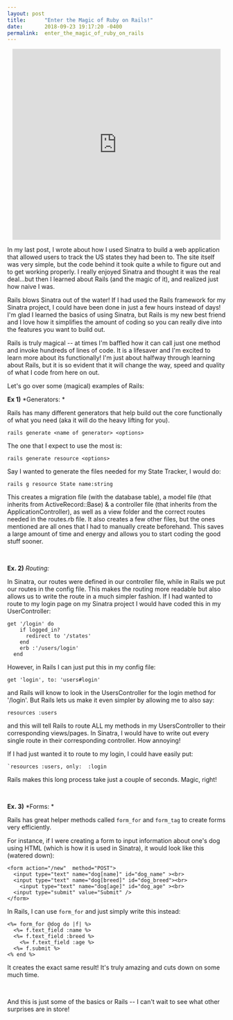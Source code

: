 ```yaml
---
layout: post
title:      "Enter the Magic of Ruby on Rails!"
date:       2018-09-23 19:17:20 -0400
permalink:  enter_the_magic_of_ruby_on_rails
---
```



<center><iframe src="https://giphy.com/embed/12NUbkX6p4xOO4" width="480" height="440" frameBorder="0" class="giphy-embed" allowFullScreen></iframe><p><a href="https://giphy.com/gifs/shia-labeouf-12NUbkX6p4xOO4"></a></p></center>

In my last post, I wrote about how I used Sinatra to build a web application that allowed users to track the US states they had been to. The site itself was very simple, but the code behind it took quite a while to figure out and to get working properly. I really enjoyed Sinatra and thought it was the real deal...but then I learned about Rails (and the magic of it), and realized just how naive I was.

Rails blows Sinatra out of the water! If I had used the Rails framework for my Sinatra project, I could have been done in just a few hours instead of days! I'm glad I learned the basics of using Sinatra, but Rails is my new best friend and I love how it simplifies the amount of coding so you can really dive into the features you want to build out.

Rails is truly magical -- at times I'm baffled how it can call just one method and invoke hundreds of lines of code. It is a lifesaver and I'm excited to learn more about its functionally! I'm just about halfway through learning about Rails, but it is so evident that it will change the way, speed and quality of what I code from here on out.

Let's go over some (magical) examples of Rails:
<br>

**Ex 1)** *Generators: *

Rails has many different generators that help build out the core functionally of what you need (aka it will do the heavy lifting for you). 

```
rails generate <name of generator> <options>
```

The one that I expect to use the most is:
```
rails generate resource <options>
```

Say I wanted to generate the files needed for my State Tracker, I would do:

```
rails g resource State name:string 
```

This creates a migration file (with the database table), a model file (that inherits from ActiveRecord::Base) & a controller file (that inherits from the ApplicationController), as well as a view folder and the correct routes needed in the routes.rb file. It also creates a few other files, but the ones mentioned are all ones that I had to manually create beforehand. This saves a large amount of time and energy and allows you to start coding the good stuff sooner.

<br>

**Ex. 2)** *Routing:*

In Sinatra, our routes were defined in our controller file, while in Rails we put our routes in the config file. This makes the routing more readable but also allows us to write the route in a much simpler fashion. If I had wanted to route to my login page on my Sinatra project I would have coded this in my UserController:

```
get '/login' do
    if logged_in?
      redirect to '/states'
    end
    erb :'/users/login'
  end
```


However, in Rails I can just put this in my config file:


`get 'login', to: 'users#login'`

and Rails will know to look in the UsersController for the login method for '/login'. But Rails lets us make it even simpler by allowing me to also say:

`resources :users`

and this will tell Rails to route ALL my methods in my UsersController to their corresponding views/pages. In Sinatra, I would have to write out every single route in their corresponding controller. How annoying!

If I had just wanted it to route to my login, I could have easily put:

```
`resources :users, only:  :login
```


Rails makes this long process take just a couple of seconds. Magic, right!

<br>

**Ex. 3)** *Forms: *

Rails has great helper methods called `form_for`  and `form_tag` to create forms very efficiently.

For instance, if I were creating a form to input information about one's dog using HTML (which is how it is used in Sinatra), it would look like this (watered down):

```
<form action="/new"  method="POST">
  <input type="text" name="dog[name]" id="dog_name" ><br>
  <input type="text" name="dog[breed]" id="dog_breed"><br>
	<input type="text" name="dog[age]" id="dog_age" ><br>
  <input type="submit" value="Submit" />
</form>
```


In Rails, I can use `form_for` and just simply write this instead:

```
<%= form_for @dog do |f| %>
  <%= f.text_field :name %>
  <%= f.text_field :breed %>
	<%= f.text_field :age %>
  <%= f.submit %>
<% end %>
```


It creates the exact same result! It's truly amazing and cuts down on some much time.

<br>

And this is just some of the basics or Rails -- I can't wait to see what other surprises are in store!



